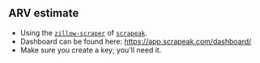## ARV estimate

* Using the [`zillow-scraper`](https://www.scrapeak.com/zillow-scraper/) of [`scrapeak`](https://www.scrapeak.com/).
* Dashboard can be found here: https://app.scrapeak.com/dashboard/
* Make sure you create a key; you'll need it.
